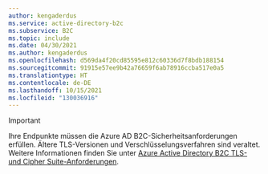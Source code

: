 ```yaml
---
author: kengaderdus
ms.service: active-directory-b2c
ms.subservice: B2C
ms.topic: include
ms.date: 04/30/2021
ms.author: kengaderdus
ms.openlocfilehash: d569da4f20cd85595e812c60336d7f8bdb188154
ms.sourcegitcommit: 91915e57ee9b42a76659f6ab78916ccba517e0a5
ms.translationtype: HT
ms.contentlocale: de-DE
ms.lasthandoff: 10/15/2021
ms.locfileid: "130036916"
---
```

> [!IMPORTANT]
> Ihre Endpunkte müssen die Azure AD B2C-Sicherheitsanforderungen erfüllen. Ältere TLS-Versionen und Verschlüsselungsverfahren sind veraltet. Weitere Informationen finden Sie unter [Azure Active Directory B2C TLS- und Cipher Suite-Anforderungen](../articles/active-directory-b2c/https-cipher-tls-requirements.md). 

